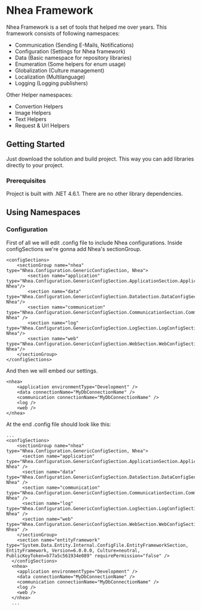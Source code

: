 # Nhea Framework

Nhea Framework is a set of tools that helped me over years. This framework consists of following namespaces:
- Communication (Sending E-Mails, Notifications)
- Configuration (Settings for Nhea framework)
- Data (Basic namespace for repository libraries)
- Enumeration (Some helpers for enum usage)
- Globalization (Culture management)
- Localization (Multilanguage)
- Logging (Logging publishers)

Other Helper namespaces:
- Convertion Helpers
- Image Helpers
- Text Helpers
- Request & Url Helpers


## Getting Started

Just download the solution and build project. This way you can add libraries directly to your project.

### Prerequisites

Project is built with .NET 4.6.1. There are no other library dependencies.

## Using Namespaces

### Configuration

First of all we will edit .config file to include Nhea configurations. Inside configSections we're gonna add Nhea's sectionGroup.

```
<configSections>
	<sectionGroup name="nhea" type="Nhea.Configuration.GenericConfigSection, Nhea">
		<section name="application" type="Nhea.Configuration.GenericConfigSection.ApplicationSection.ApplicationConfigSection, Nhea"/>
		<section name="data" type="Nhea.Configuration.GenericConfigSection.DataSection.DataConfigSection, Nhea"/>
		<section name="communication" type="Nhea.Configuration.GenericConfigSection.CommunicationSection.CommunicationConfigSection, Nhea" />
		<section name="log" type="Nhea.Configuration.GenericConfigSection.LogSection.LogConfigSection, Nhea"/>
		<section name="web" type="Nhea.Configuration.GenericConfigSection.WebSection.WebConfigSection, Nhea"/>
	</sectionGroup>
</configSections>
```

And then we will embed our settings.

```
<nhea>
	<application environmentType="Development" />
	<data connectionName="MyDbConnectionName" />
	<communication connectionName="MyDbConnectionName" />
	<log />
	<web />
</nhea>
```

At the end .config file should look like this: 

```
...
<configSections>
    <sectionGroup name="nhea" type="Nhea.Configuration.GenericConfigSection, Nhea">
      <section name="application" type="Nhea.Configuration.GenericConfigSection.ApplicationSection.ApplicationConfigSection, Nhea" />
      <section name="data" type="Nhea.Configuration.GenericConfigSection.DataSection.DataConfigSection, Nhea" />
      <section name="communication" type="Nhea.Configuration.GenericConfigSection.CommunicationSection.CommunicationConfigSection, Nhea" />
      <section name="log" type="Nhea.Configuration.GenericConfigSection.LogSection.LogConfigSection, Nhea" />
      <section name="web" type="Nhea.Configuration.GenericConfigSection.WebSection.WebConfigSection, Nhea" />
    </sectionGroup>
    <section name="entityFramework" type="System.Data.Entity.Internal.ConfigFile.EntityFrameworkSection, EntityFramework, Version=6.0.0.0, Culture=neutral, PublicKeyToken=b77a5c561934e089" requirePermission="false" />
  </configSections>
  <nhea>
    <application environmentType="Development" />
    <data connectionName="MyDbConnectionName" />
    <communication connectionName="MyDbConnectionName" />
    <log />
    <web />
  </nhea>
  ...
```
